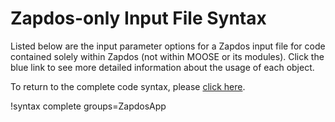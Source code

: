# Zapdos-only Input File Syntax

Listed below are the input parameter options for a Zapdos input file for code contained solely
within Zapdos (not within MOOSE or its modules). Click the blue link to see more detailed information about the usage of each object.

To return to the complete code syntax, please [click here](syntax/index.md).

!syntax complete groups=ZapdosApp
